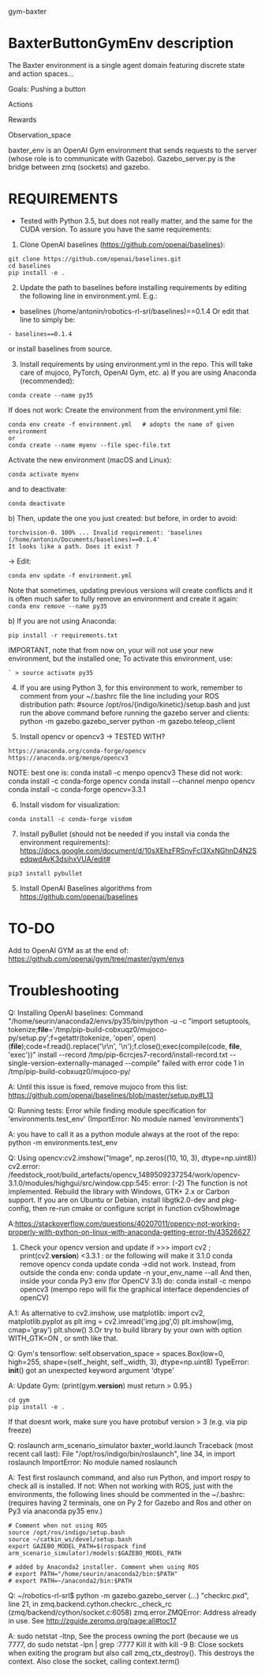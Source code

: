 gym-baxter

# BaxterButtonGymEnv description


The Baxter environment is a single agent domain featuring discrete state and action spaces...

Goals: Pushing a button

Actions

Rewards

Observation_space

baxter_env is an OpenAI Gym environment that sends requests to the server
(whose role is to communicate with Gazebo).
Gazebo_server.py is the bridge between zmq (sockets) and gazebo.


# REQUIREMENTS
* Tested with Python 3.5, but does not really matter, and the same for the CUDA version. To
assure you have the same requirements:

1) Clone OpenAI baselines (https://github.com/openai/baselines):
```
git clone https://github.com/openai/baselines.git
cd baselines
pip install -e .
```

2) Update the path to baselines before installing requirements by editing the following line in environment.yml. E.g.:
  - baselines (/home/antonin/robotics-rl-srl/baselines)==0.1.4
Or edit that line to simply be:
```
- baselines==0.1.4
```
or install baselines from source.


3) Install requirements by using environment.yml in the repo. This will take care of mujoco, PyTorch, OpenAI Gym, etc.
a) If you are using Anaconda (recommended):
```
conda create --name py35
```
If does not work:
Create the environment from the environment.yml file:   
```
conda env create -f environment.yml   # adopts the name of given environment
or
conda create --name myenv --file spec-file.txt
```
Activate the new environment (macOS and Linux):
```
conda activate myenv
```
and to deactivate:
```
conda deactivate
```

b) Then, update the one you just created:
but before, in order to avoid:
```
torchvision-0. 100% ... Invalid requirement: 'baselines (/home/antonin/Documents/baselines)==0.1.4'
It looks like a path. Does it exist ?
```
-> Edit:

```
conda env update -f environment.yml
```
Note that sometimes, updating previous versions will create conflicts and it is often much safer to fully remove an environment and create it again: `conda env remove --name py35`

b) If you are not using Anaconda:
```
pip install -r requirements.txt
```
IMPORTANT, note that from now on, your will not use your new environment, but the installed one; To activate this environment, use:
```
` > source activate py35
```

4) If you are using Python 3, for this environment to work, remember to comment from your ~/.bashrc file the line including your ROS distribution path:
#source /opt/ros/{indigo/kinetic}/setup.bash
and just run the above command before running the gazebo server and clients:
python -m gazebo.gazebo_server
python -m gazebo.teleop_client

5) Install opencv or opencv3 -> TESTED WITH?
```
https://anaconda.org/conda-forge/opencv  
https://anaconda.org/menpo/opencv3
```
NOTE: best one is:
conda install -c menpo opencv3
These did not work:
conda install -c conda-forge opencv
conda install --channel menpo opencv
conda install -c conda-forge opencv=3.3.1


6) Install visdom for visualization:
```
conda install -c conda-forge visdom
```

7) Install pyBullet (should not be needed if you install via conda the environment requirements):  https://docs.google.com/document/d/10sXEhzFRSnvFcl3XxNGhnD4N2SedqwdAvK3dsihxVUA/edit#
```
pip3 install pybullet
```

5) Install OpenAI Baselines algorithms from https://github.com/openai/baselines

# TO-DO
Add to OpenAI GYM as at the end of:
https://github.com/openai/gym/tree/master/gym/envs




# Troubleshooting

Q: Installing OpenAI baselines:
Command "/home/seurin/anaconda2/envs/py35/bin/python -u -c "import setuptools, tokenize;__file__='/tmp/pip-build-cobxuqz0/mujoco-py/setup.py';f=getattr(tokenize, 'open', open)(__file__);code=f.read().replace('\r\n', '\n');f.close();exec(compile(code, __file__, 'exec'))" install --record /tmp/pip-6crcjes7-record/install-record.txt --single-version-externally-managed --compile" failed with error code 1 in /tmp/pip-build-cobxuqz0/mujoco-py/

A: Until this issue is fixed, remove mujoco from this list:
https://github.com/openai/baselines/blob/master/setup.py#L13

Q: Running tests:  Error while finding module specification for 'environments.test_env' (ImportError: No module named 'environments')

A: you have to call it as a python module always at the root of the repo:
python -m environments.test_env


Q: Using opencv:cv2.imshow("Image", np.zeros((10, 10, 3), dtype=np.uint8))
cv2.error: /feedstock_root/build_artefacts/opencv_1489509237254/work/opencv-3.1.0/modules/highgui/src/window.cpp:545: error: (-2) The function is not implemented. Rebuild the library with Windows, GTK+ 2.x or Carbon support. If you are on Ubuntu or Debian, install libgtk2.0-dev and pkg-config, then re-run cmake or configure script in function cvShowImage

A:https://stackoverflow.com/questions/40207011/opencv-not-working-properly-with-python-on-linux-with-anaconda-getting-error-th/43526627
1. Check your opencv version and update if >>> import cv2 ; print(cv2.__version__) <3.3.1  :   or the following will make it 3.1.0
conda remove opencv
conda update conda  ->did not work. Instead, from outside the conda env:
conda update -n your_env_name --all
And then, inside your conda Py3 env (for OpenCV 3.1) do:
conda install -c menpo opencv3
(mempo repo will fix the graphical interface dependencies of openCV)

A.1: As alternative to cv2.imshow, use matplotlib:
import cv2, matplotlib.pyplot as plt
img = cv2.imread('img.jpg',0)
plt.imshow(img, cmap='gray')
plt.show()
3.Or try to build library by your own with option WITH_GTK=ON , or smth like that.

Q: Gym's tensorflow:
self.observation_space = spaces.Box(low=0, high=255, shape=(self._height, self._width, 3), dtype=np.uint8)
TypeError: __init__() got an unexpected keyword argument 'dtype'

A: Update Gym:  (print(gym.__version__) must return > 0.95.)
```
cd gym
pip install -e .
```
If that doesnt work, make sure you have protobuf version > 3 (e.g. via  pip freeze)

Q: roslaunch arm_scenario_simulator baxter_world.launch
Traceback (most recent call last):
  File "/opt/ros/indigo/bin/roslaunch", line 34, in <module>
    import roslaunch
ImportError: No module named roslaunch

A: Test first roslaunch command, and also run Python, and import rospy to check all is installed. If not: When not working with ROS, just with the environments, the following lines should be commented in the ~/.bashrc: (requires having 2 terminals, one on Py 2 for Gazebo and Ros and other on Py3 via anaconda py35 env.)
```
# Comment when not using ROS
source /opt/ros/indigo/setup.bash
source ~/catkin_ws/devel/setup.bash
export GAZEBO_MODEL_PATH=$(rospack find arm_scenario_simulator)/models:$GAZEBO_MODEL_PATH

# added by Anaconda2 installer. Comment when using ROS
# export PATH="/home/seurin/anaconda2/bin:$PATH"
# export PATH=~/anaconda2/bin:$PATH
```

Q: ~/robotics-rl-srl$ python -m gazebo.gazebo_server
(...) "checkrc.pxd", line 21, in zmq.backend.cython.checkrc._check_rc (zmq/backend/cython/socket.c:6058)
zmq.error.ZMQError: Address already in use. See http://zguide.zeromq.org/page:all#toc17

A: sudo netstat -ltnp, See the process owning the port (because we us 7777, do
   sudo netstat -lpn | grep :7777
 Kill it with kill -9 <pid>
B: Close sockets when exiting the program but also call zmq_ctx_destroy(). This destroys the context. Also close the socket, calling context.term()
